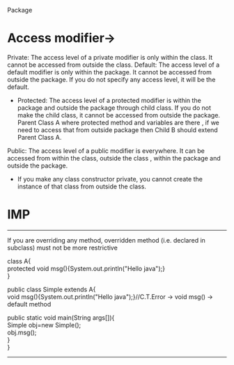 Package


# Access modifier->
Private: The access level of a private modifier is only within the class. It cannot be accessed from outside the class.
Default: The access level of a default modifier is only within the package. It cannot be accessed from outside the package. 
If you do not specify any access level, it will be the default.

* Protected: The access level of a protected modifier is within the package and outside the package through child class. 
If you do not make the child class, it cannot be accessed from outside the package.
Parent Class A where protected method and variables are there , if we need to access that from outside package then 
Child B should extend Parent Class A.

Public: The access level of a public modifier is everywhere. It can be accessed from within the class, outside the class ,
within the package and outside the package.

* If you make any class constructor private, you cannot create the instance of that class from outside the class.

# IMP
*** 
If you are overriding any method, overridden method (i.e. declared in subclass) must not be more restrictive

class A{  
protected void msg(){System.out.println("Hello java");}  
}

public class Simple extends A{  
void msg(){System.out.println("Hello java");}//C.T.Error -> void msg() -> default method

public static void main(String args[]){  
Simple obj=new Simple();  
obj.msg();  
}  
}
***